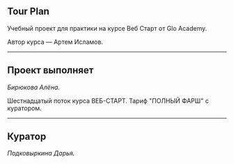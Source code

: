 ## **Tour Plan**
Учебный проект для практики на курсе Веб Старт от Glo Academy.

Автор курса — Артем Исламов.

***
## **Проект выполняет**
*Бирюкова Алёна.*

Шестнадцатый поток курса ВЕБ-СТАРТ. Тариф "ПОЛНЫЙ ФАРШ" с куратором.

***
## **Куратор**
*Подковыркина Дарья.*